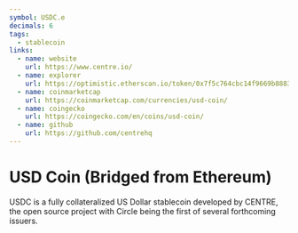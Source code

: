 ```yaml
---
symbol: USDC.e
decimals: 6
tags:
  - stablecoin
links:
  - name: website
    url: https://www.centre.io/
  - name: explorer
    url: https://optimistic.etherscan.io/token/0x7f5c764cbc14f9669b88837ca1490cca17c31607
  - name: coinmarketcap
    url: https://coinmarketcap.com/currencies/usd-coin/
  - name: coingecko
    url: https://coingecko.com/en/coins/usd-coin/
  - name: github
    url: https://github.com/centrehq
---
```


# USD Coin (Bridged from Ethereum)

USDC is a fully collateralized US Dollar stablecoin developed by CENTRE, the open source project with Circle being the first of several forthcoming issuers.
